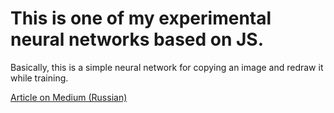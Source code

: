# This is one of my experimental neural networks based on JS.

Basically, this is a simple neural network for copying an image and redraw it while training.

[Article on Medium (Russian)](https://medium.com/@D_Slike/как-я-рисовал-нейронной-сетью-b1670865db71)
